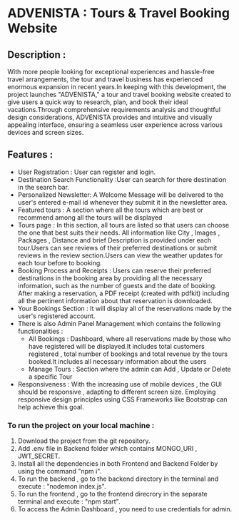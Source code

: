   # ADVENISTA : Tours & Travel Booking Website #

## Description : ##
With more people looking for exceptional experiences and hassle-free travel arrangements, the tour and travel business has experienced enormous expansion in recent years.In keeping with this development, the project launches "ADVENISTA," a tour and travel booking website created to give users a quick way to research, plan, and book their ideal vacations.Through comprehensive requirements analysis and thoughtful design considerations, ADVENISTA provides and intuitive and visually appealing interface, ensuring a seamless user experience across various devices and screen sizes.

## Features :

* User Registration : User can register and login.
* Destination Search Functionality :User can search for there destination in the search bar.
* Personalized Newsletter:  A Welcome Message will be delivered to the user's entered e-mail id whenever they submit it in the newsletter area.
* Featured tours : A section where all the tours which are best or recommend among all the tours will be displayed
* Tours page : In this section, all tours are listed so that users can choose the one that best suits their needs. All information like City , Images , Packages ,   Distance and brief Description is provided under each tour.Users can see reviews of their preferred destinations or submit reviews in the review section.Users     can view the weather updates for each tour before to booking.
* Booking Process and Receipts : Users can reserve their preferred destinations in the booking area by providing all the necessary information, such as the number   of guests and the date of booking. After making a reservation, a PDF receipt (created with pdfkit) including all the pertinent information about that             reservation is downloaded.
* Your Bookings Section : It will display all of the reservations made by the user's registered account.
* There is also Admin Panel Management which contains the following functionalities :
    * All Bookings : Dashboard, where all reservations made by those who have registered will be displayed.It includes total customers registered , total number         of bookings and total revenue by the tours booked.It includes all necessary information about the users
    * Manage Tours : Section where the admin can Add , Update or Delete a specific Tour
 * Responsiveness : With the increasing use of mobile devices , the GUI should be responsive , adapting to different screen size. Employing responsive design        principles using CSS Frameworks like Bootstrap can help achieve this goal.

### To run the project on your local machine :

1. Download the project from the git repository.
2. Add .env file in Backend folder which contains MONGO_URI , JWT_SECRET.
3. Install all the dependencies in both Frontend and Backend Folder by using the command "npm i".
4. To run the backend , go to the backend directory in the terminal and execute : "nodemon index.js".
5. To run the frontend , go to the frontend direcrory in the separate terminal and execute : "npm start".
6. To access the Admin Dashboard , you need to use credentials for admin.


    



